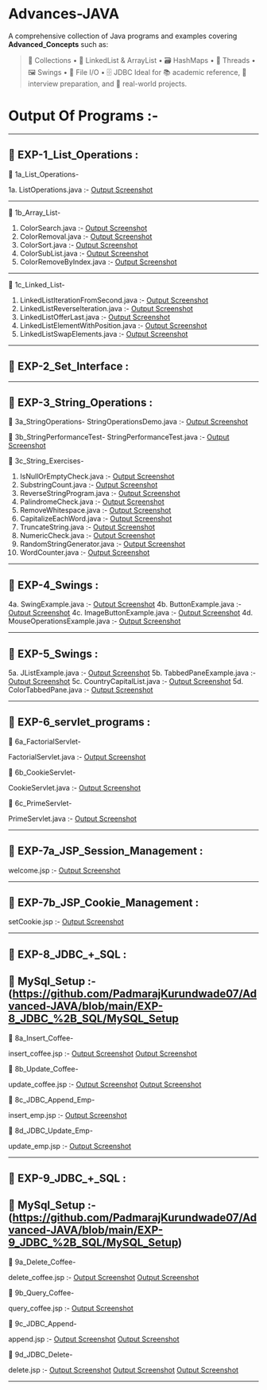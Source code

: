 # Advances-JAVA

A comprehensive collection of Java programs and examples covering **Advanced_Concepts** such as:
> 🧰 Collections • 🔁 LinkedList & ArrayList • 🗃️ HashMaps • 🧵 Threads • 🖼️ Swings • 📁 File I/O • 🗄️ JDBC
Ideal for 📚 academic reference, 💼 interview preparation, and 🔧 real-world projects.

# Output Of Programs :-
-----------------------------------------------------------------------------------------------------------------------------------------  
## 📁 EXP-1_List_Operations :

📁 1a_List_Operations-

1a. ListOperations.java :- [Output Screenshot](https://github.com/PadmarajKurundwade07/Advanced-JAVA/blob/main/EXP-1_List_Operations/1a_List_Operations/Screenshot-1a_ListOperations.png)

----------------------------------------------------------------------------------------------------------------------------------------- 

📁 1b_Array_List-
1. ColorSearch.java :- [Output Screenshot](https://github.com/PadmarajKurundwade07/Advanced-JAVA/blob/main/EXP-1_List_Operations/1b_Array_List/Screenshot-1b_Array_List_Search.png)
2. ColorRemoval.java :- [Output Screenshot](https://github.com/PadmarajKurundwade07/Advanced-JAVA/blob/main/EXP-1_List_Operations/1b_Array_List/Screenshot-1b_Array_List_Remove.png)
3. ColorSort.java :- [Output Screenshot](https://github.com/PadmarajKurundwade07/Advanced-JAVA/blob/main/EXP-1_List_Operations/1b_Array_List/Screenshot-1b_%20Array_List_Sort.png)
4. ColorSubList.java :- [Output Screenshot](https://github.com/PadmarajKurundwade07/Advanced-JAVA/blob/main/EXP-1_List_Operations/1b_Array_List/Screenshot-1b_Array_List_SubList.png)
5. ColorRemoveByIndex.java :- [Output Screenshot](https://github.com/PadmarajKurundwade07/Advanced-JAVA/blob/main/EXP-1_List_Operations/1b_Array_List/Screenshot-1b_%20Array_List_RemoveByIndex.png)

----------------------------------------------------------------------------------------------------------------------------------------- 

📁 1c_Linked_List-

1. LinkedListIterationFromSecond.java :- [Output Screenshot](https://github.com/PadmarajKurundwade07/Advanced-JAVA/blob/main/EXP-1_List_Operations/1c_Linked_List/Screenshot-1c_LinkedList_IterationFromSecond.png)
2. LinkedListReverseIteration.java :- [Output Screenshot](https://github.com/PadmarajKurundwade07/Advanced-JAVA/blob/main/EXP-1_List_Operations/1c_Linked_List/Screenshot-1c_LinkedList_ReverseIteration.png)
3. LinkedListOfferLast.java :- [Output Screenshot](https://github.com/PadmarajKurundwade07/Advanced-JAVA/blob/main/EXP-1_List_Operations/1c_Linked_List/Screenshot-1c_LinkedList_OfferLast.png)
4. LinkedListElementWithPosition.java :- [Output Screenshot](https://github.com/PadmarajKurundwade07/Advanced-JAVA/blob/main/EXP-1_List_Operations/1c_Linked_List/Screenshot-1c_LinkedList_ElementWithPosition.png)
5. LinkedListSwapElements.java :- [Output Screenshot](https://github.com/PadmarajKurundwade07/Advanced-JAVA/blob/main/EXP-1_List_Operations/1c_Linked_List/Screenshot-1c_LinkedList_SwapElements.png)

----------------------------------------------------------------------------------------------------------------------------------------- 

## 📁 EXP-2_Set_Interface :




-----------------------------------------------------------------------------------------------------------------------------------------  
## 📁 EXP-3_String_Operations :

📁 3a_StringOperations- 
StringOperationsDemo.java :- [Output Screenshot](https://github.com/PadmarajKurundwade07/Advanced-JAVA/blob/main/EXP-3_String_Operations/3a_StringOperations/Screenshot-3a_String_Operations.png)

📁 3b_StringPerformanceTest-
StringPerformanceTest.java :- [Output Screenshot](https://github.com/PadmarajKurundwade07/Advanced-JAVA/blob/main/EXP-3_String_Operations/3b_StringPerformanceTest/Screenshot-2b_String_PerformanceTest.png)

📁 3c_String_Exercises-
1. IsNullOrEmptyCheck.java :- [Output Screenshot](https://github.com/PadmarajKurundwade07/Advanced-JAVA/blob/main/EXP-3_String_Operations/3c_String_Exercises/Screenshot-3b_String_IsNullOrEmptyCheck.png)
2. SubstringCount.java :- [Output Screenshot](https://github.com/PadmarajKurundwade07/Advanced-JAVA/blob/main/EXP-3_String_Operations/3c_String_Exercises/Screenshot-3b_String_SubstringCount.png)
3. ReverseStringProgram.java :- [Output Screenshot](https://github.com/PadmarajKurundwade07/Advanced-JAVA/blob/main/EXP-3_String_Operations/3c_String_Exercises/Screenshot-3b_String_ReverseStringProgram.png)
4. PalindromeCheck.java :- [Output Screenshot](https://github.com/PadmarajKurundwade07/Advanced-JAVA/blob/main/EXP-3_String_Operations/3c_String_Exercises/Screenshot-3b_String_PalindromeCheck.png)
5. RemoveWhitespace.java :- [Output Screenshot](https://github.com/PadmarajKurundwade07/Advanced-JAVA/blob/main/EXP-3_String_Operations/3c_String_Exercises/Screenshot-3b_String_RemoveWhitespace.png)
6. CapitalizeEachWord.java :- [Output Screenshot](https://github.com/PadmarajKurundwade07/Advanced-JAVA/blob/main/EXP-3_String_Operations/3c_String_Exercises/Screenshot-3c_String_CapitalizeEachWord.png)
7. TruncateString.java :- [Output Screenshot](https://github.com/PadmarajKurundwade07/Advanced-JAVA/blob/main/EXP-3_String_Operations/3c_String_Exercises/Screenshot-3c_String_TruncateString.png)
8. NumericCheck.java :- [Output Screenshot](https://github.com/PadmarajKurundwade07/Advanced-JAVA/blob/main/EXP-3_String_Operations/3c_String_Exercises/Screenshot-3c_String_NumericCheck.png)
9. RandomStringGenerator.java :- [Output Screenshot](https://github.com/PadmarajKurundwade07/Advanced-JAVA/blob/main/EXP-3_String_Operations/3c_String_Exercises/Screenshot-3c_String_RandomStringGenerator.png)
10. WordCounter.java :- [Output Screenshot](https://github.com/PadmarajKurundwade07/Advanced-JAVA/blob/main/EXP-3_String_Operations/3c_String_Exercises/Screenshot-3c_String_WordCounter.png)

-----------------------------------------------------------------------------------------------------------------------------------------  

## 📁 EXP-4_Swings :

4a. SwingExample.java :- [Output Screenshot](https://github.com/PadmarajKurundwade07/Advanced-JAVA/blob/main/EXP-4_Swings/Screenshot-4a_Swings_SwingExample.png)
4b. ButtonExample.java :- [Output Screenshot](https://github.com/PadmarajKurundwade07/Advanced-JAVA/blob/main/EXP-4_Swings/Screenshot-4b_Swings_ButtonExample.png)
4c. ImageButtonExample.java :- [Output Screenshot](https://github.com/PadmarajKurundwade07/Advanced-JAVA/blob/main/EXP-4_Swings/Screenshot-4c_Swings_ImageButtonExample.png)
4d. MouseOperationsExample.java :- [Output Screenshot](https://github.com/PadmarajKurundwade07/Advanced-JAVA/blob/main/EXP-4_Swings/Screenshot-4d_Swings_MouseOperationsExample.png)

-----------------------------------------------------------------------------------------------------------------------------------------  

## 📁 EXP-5_Swings :

5a. JListExample.java :- [Output Screenshot](https://github.com/PadmarajKurundwade07/Advanced-JAVA/blob/main/EXP-5_Swings/Screenshot-5a_Swings_JListExample.png)
5b. TabbedPaneExample.java :- [Output Screenshot](https://github.com/PadmarajKurundwade07/Advanced-JAVA/blob/main/EXP-5_Swings/Screenshot-5b_Swings_TabbedPaneExample.png)
5c. CountryCapitalList.java :- [Output Screenshot](https://github.com/PadmarajKurundwade07/Advanced-JAVA/blob/main/EXP-5_Swings/Screenshot-5c_Swings_CountryCapitalList.png)
5d. ColorTabbedPane.java :- [Output Screenshot](https://github.com/PadmarajKurundwade07/Advanced-JAVA/blob/main/EXP-5_Swings/Screenshot-5d_Swings_ColorTabbedPane.png)

-----------------------------------------------------------------------------------------------------------------------------------------  

## 📁 EXP-6_servlet_programs :

📁 6a_FactorialServlet-

FactorialServlet.java :- [Output Screenshot](https://github.com/PadmarajKurundwade07/Advanced-JAVA/blob/main/EXP-6_servlet_programs/6a_FactorialServlet/Screenshot-6a_FactorialServlet.png)

📁 6b_CookieServlet-

CookieServlet.java :- [Output Screenshot](https://github.com/PadmarajKurundwade07/Advanced-JAVA/blob/main/EXP-6_servlet_programs/6b_CookieServlet/Screenshot-6b_CookieServlet.png)

📁 6c_PrimeServlet-

PrimeServlet.java :- [Output Screenshot](https://github.com/PadmarajKurundwade07/Advanced-JAVA/blob/main/EXP-6_servlet_programs/6c_PrimeServlet/Screenshot-6c_PrimeServlet.png)

-----------------------------------------------------------------------------------------------------------------------------------------  

## 📁 EXP-7a_JSP_Session_Management :

welcome.jsp :- [Output Screenshot](https://github.com/PadmarajKurundwade07/Advanced-JAVA/blob/main/EXP-7a_JSP_Session_Management/Screenshot-7a_Session_Management.png)

-----------------------------------------------------------------------------------------------------------------------------------------  

## 📁 EXP-7b_JSP_Cookie_Management :

setCookie.jsp :- [Output Screenshot](https://github.com/PadmarajKurundwade07/Advanced-JAVA/blob/main/EXP-7b_JSP_Cookie_Management/Screenshot-7b_Cookie_Management.png)

-----------------------------------------------------------------------------------------------------------------------------------------  

## 📁 EXP-8_JDBC_+_SQL :

## 🐬 MySql_Setup :- (https://github.com/PadmarajKurundwade07/Advanced-JAVA/blob/main/EXP-8_JDBC_%2B_SQL/MySQL_Setup

📁 8a_Insert_Coffee-

insert_coffee.jsp :- [Output Screenshot](https://github.com/PadmarajKurundwade07/Advanced-JAVA/blob/main/EXP-8_JDBC_%2B_SQL/8a_Insert_Coffee/8a1.png)
[Output Screenshot](https://github.com/PadmarajKurundwade07/Advanced-JAVA/blob/main/EXP-8_JDBC_%2B_SQL/8a_Insert_Coffee/8a2.png)

📁 8b_Update_Coffee-

update_coffee.jsp :- [Output Screenshot](https://github.com/PadmarajKurundwade07/Advanced-JAVA/blob/main/EXP-8_JDBC_%2B_SQL/8b_Update_Coffee/8b1.png)
[Output Screenshot](https://github.com/PadmarajKurundwade07/Advanced-JAVA/blob/main/EXP-8_JDBC_%2B_SQL/8b_Update_Coffee/8b2.png)

📁 8c_JDBC_Append_Emp-

insert_emp.jsp :- [Output Screenshot](https://github.com/PadmarajKurundwade07/Advanced-JAVA/blob/main/EXP-8_JDBC_%2B_SQL/8c_JDBC_Append_Emp/Screenshot-8c_JDBC_append.png)

📁 8d_JDBC_Update_Emp-

update_emp.jsp :- [Output Screenshot](https://github.com/PadmarajKurundwade07/Advanced-JAVA/blob/main/EXP-8_JDBC_%2B_SQL/8d_JDBC_Update_Emp/Screenshot-8d_JDBC_Update.png)

-----------------------------------------------------------------------------------------------------------------------------------------  

## 📁 EXP-9_JDBC_+_SQL :

## 🐬 MySql_Setup :- (https://github.com/PadmarajKurundwade07/Advanced-JAVA/blob/main/EXP-9_JDBC_%2B_SQL/MySQL_Setup)

📁 9a_Delete_Coffee- 

delete_coffee.jsp :- [Output Screenshot](https://github.com/PadmarajKurundwade07/Advanced-JAVA/blob/main/EXP-9_JDBC_%2B_SQL/9a_Delete_Coffee/9a1.png)
[Output Screenshot](https://github.com/PadmarajKurundwade07/Advanced-JAVA/blob/main/EXP-9_JDBC_%2B_SQL/9a_Delete_Coffee/9a2.png)

📁 9b_Query_Coffee-

query_coffee.jsp :- [Output Screenshot](https://github.com/PadmarajKurundwade07/Advanced-JAVA/blob/main/EXP-9_JDBC_%2B_SQL/9b_Query_Coffee/9b1.png)

📁 9c_JDBC_Append- 

append.jsp :- [Output Screenshot](https://github.com/PadmarajKurundwade07/Advanced-JAVA/blob/main/EXP-9_JDBC_%2B_SQL/9c_JDBC_Append/9c1.png)
[Output Screenshot](https://github.com/PadmarajKurundwade07/Advanced-JAVA/blob/main/EXP-9_JDBC_%2B_SQL/9c_JDBC_Append/9c2.png)

📁 9d_JDBC_Delete-

delete.jsp :- [Output Screenshot](https://github.com/PadmarajKurundwade07/Advanced-JAVA/blob/main/EXP-9_JDBC_%2B_SQL/9d_JDBC_Delete/9d1.png)
[Output Screenshot](https://github.com/PadmarajKurundwade07/Advanced-JAVA/blob/main/EXP-9_JDBC_%2B_SQL/9d_JDBC_Delete/9d2.png)
[Output Screenshot](https://github.com/PadmarajKurundwade07/Advanced-JAVA/blob/main/EXP-9_JDBC_%2B_SQL/9d_JDBC_Delete/9d3.png)

-----------------------------------------------------------------------------------------------------------------------------------------  






